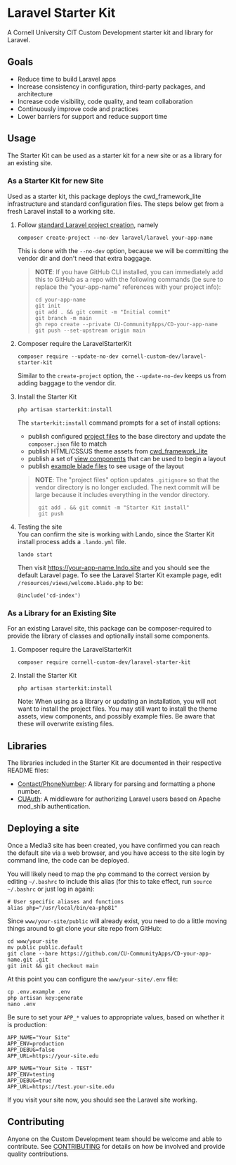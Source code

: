 # Laravel Starter Kit

A Cornell University CIT Custom Development starter kit and library for Laravel.

## Goals
- Reduce time to build Laravel apps
- Increase consistency in configuration, third-party packages, and architecture
- Increase code visibility, code quality, and team collaboration
- Continuously improve code and practices
- Lower barriers for support and reduce support time

## Usage

The Starter Kit can be used as a starter kit for a new site or as a library for an existing site.

### As a Starter Kit for  new Site

Used as a starter kit, this package deploys the cwd_framework_lite infrastructure and standard configuration files. The
steps below get from a fresh Laravel install to a working site.

1. Follow [standard Laravel project creation](https://laravel.com/docs/9.x/installation#your-first-laravel-project), namely
   ```shell
   composer create-project --no-dev laravel/laravel your-app-name
   ```
   This is done with the `--no-dev` option, because we will be committing the vendor dir and don't need that extra baggage.
   >**NOTE**: If you have GitHub CLI installed, you can immediately add this to GitHub as a repo with the following commands (be sure to replace the "your-app-name" references with your project info):
   > ```shell
   > cd your-app-name
   > git init
   > git add . && git commit -m "Initial commit"
   > git branch -m main
   > gh repo create --private CU-CommunityApps/CD-your-app-name
   > git push --set-upstream origin main
   > ```
   
2. Composer require the LaravelStarterKit
   ```shell
   composer require --update-no-dev cornell-custom-dev/laravel-starter-kit
   ```
   Similar to the `create-project` option, the `--update-no-dev` keeps us from adding baggage to the vendor dir.

3. Install the Starter Kit
   ```shell
   php artisan starterkit:install
   ```
   The `starterkit:install` command prompts for a set of install options:
   - publish configured [project files](./project) to the base directory and update the `composer.json` file to match
   - publish HTML/CSS/JS theme assets from [cwd_framework_lite](https://github.com/CU-CommunityApps/cwd_framework_lite) 
   - publish a set of [view components](https://laravel.com/docs/10.x/blade#layouts-using-components) that can be used to begin a layout 
   - publish [example blade files](./resources/views/examples) to see usage of the layout
   >    **NOTE**: The "project files" option updates `.gitignore` so that the vendor directory is no longer excluded. The next commit will be large because it includes everything in the vendor directory.
   >   ```shell
   >    git add . && git commit -m "Starter Kit install"
   >    git push
   >   ```

4. Testing the site<br>
   You can confirm the site is working with Lando, since the Starter Kit install process adds a `.lando.yml` file.
   ```shell
   lando start
   ```
   Then visit https://your-app-name.lndo.site and you should see the default Laravel page. To see the Laravel Starter Kit example page, edit `/resources/views/welcome.blade.php` to be:
    ```blade
    @include('cd-index')
    ```

### As a Library for an Existing Site

For an existing Laravel site, this package can be composer-required to provide the library of classes and optionally install some components.

1. Composer require the LaravelStarterKit
    ```shell
    composer require cornell-custom-dev/laravel-starter-kit
    ```
   
2. Install the Starter Kit
    ```shell
    php artisan starterkit:install
    ```
   Note: When using as a library or updating an installation, you will not want to install the project files. You may still want to install the theme assets, view components, and possibly example files. Be aware that these will overwrite existing files.

## Libraries

The libraries included in the Starter Kit are documented in their respective README files:

- [Contact/PhoneNumber](src/Contact/README.md): A library for parsing and formatting a phone number.
- [CUAuth](src/CUAuth/README.md): A middleware for authorizing Laravel users based on Apache mod_shib authentication.

## Deploying a site
Once a Media3 site has been created, you have confirmed you can reach the default site via a web browser, and you have access to the site login by command line, the code can be deployed.

You will likely need to map the `php` command to the correct version by editing `~/.bashrc` to include this alias (for this to take effect, run `source ~/.bashrc` or just log in again):
```shell
# User specific aliases and functions
alias php="/usr/local/bin/ea-php81"
```

Since `www/your-site/public` will already exist, you need to do a little moving things around to git clone your site repo from GitHub:
```shell
cd www/your-site
mv public public.default
git clone --bare https://github.com/CU-CommunityApps/CD-your-app-name.git .git
git init && git checkout main
```

At this point you can configure the `www/your-site/.env` file:
```shell
cp .env.example .env
php artisan key:generate
nano .env
```

Be sure to set your `APP_*` values to appropriate values, based on whether it is production:
```dotenv
APP_NAME="Your Site"
APP_ENV=production
APP_DEBUG=false
APP_URL=https://your-site.edu
```
```dotenv
APP_NAME="Your Site - TEST"
APP_ENV=testing
APP_DEBUG=true
APP_URL=https://test.your-site.edu
```
If you visit your site now, you should see the Laravel site working.

## Contributing

Anyone on the Custom Development team should be welcome and able to contribute. See [CONTRIBUTING](CONTRIBUTING.md) for details on how be involved and provide quality contributions.

